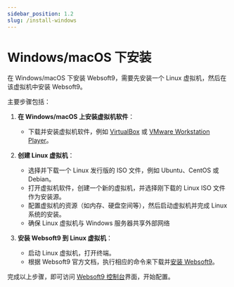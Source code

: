 ```yaml
---
sidebar_position: 1.2
slug: /install-windows
---
```



# Windows/macOS 下安装

在 Windows/macOS 下安装 Websoft9，需要先安装一个 Linux 虚拟机，然后在该虚拟机中安装 Websoft9。   

主要步骤包括：

1. **在 Windows/macOS 上安装虚拟机软件**：

   - 下载并安装虚拟机软件，例如 [VirtualBox](https://www.virtualbox.org/) 或 [VMware Workstation Player](https://www.vmware.com/products/workstation-player.html)。

2. **创建 Linux 虚拟机**：

   - 选择并下载一个 Linux 发行版的 ISO 文件，例如 Ubuntu、CentOS 或 Debian。
   - 打开虚拟机软件，创建一个新的虚拟机，并选择刚下载的 Linux ISO 文件作为安装源。
   - 配置虚拟机的资源（如内存、硬盘空间等），然后启动虚拟机并完成 Linux 系统的安装。
   - 确保 Linux 虚拟机与 Windows 服务器共享外部网络

4. **安装 Websoft9 到 Linux 虚拟机**：

   - 启动 Linux 虚拟机，打开终端。
   - 根据 Websoft9 官方文档，执行相应的命令来下载并[安装 Websoft9](./linux)。

完成以上步骤，即可访问 [Websoft9 控制台](./login-console)界面，开始配置。  
